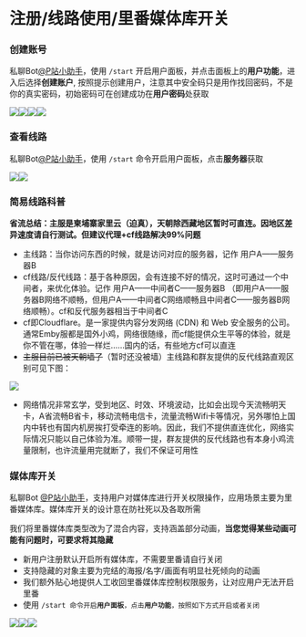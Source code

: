 # 注册/线路使用/里番媒体库开关

### 创建账号 <a href="#chuang-jian-zhang-hao" id="chuang-jian-zhang-hao"></a>

私聊Bot[@P站小助手](https://t.me/PiliPiliUltraTv\_bot)，使用 `/start` 开启用户面板，并点击面板上的**用户功能**，进入后选择**创建账户**, 按照提示创建用户，注意其中安全码只是用作找回密码，不是你的真实密码，初始密码可在创建成功在**用户密码**处获取

![](https://pilipili.gitbook.io/\~gitbook/image?url=https%3A%2F%2F3038629546-files.gitbook.io%2F%7E%2Ffiles%2Fv0%2Fb%2Fgitbook-x-prod.appspot.com%2Fo%2Fspaces%252FxVOBUnnAiLVHgYtwgz9X%252Fuploads%252F9TIBedPWEx0ulPJr1n7W%252Fimage.png%3Falt%3Dmedia%26token%3Da32cba59-2509-4dce-8c7f-14351c54d45b\&width=768\&dpr=4\&quality=100\&sign=c6a2fe8b\&sv=1)![](https://pilipili.gitbook.io/\~gitbook/image?url=https%3A%2F%2F3038629546-files.gitbook.io%2F%7E%2Ffiles%2Fv0%2Fb%2Fgitbook-x-prod.appspot.com%2Fo%2Fspaces%252FxVOBUnnAiLVHgYtwgz9X%252Fuploads%252FVwWJ0X9oiqlkaEtfiIp4%252Fimage.png%3Falt%3Dmedia%26token%3De0eb539e-4964-4c38-8103-c896c9a9b148\&width=768\&dpr=4\&quality=100\&sign=fcf39e2e\&sv=1)![](https://pilipili.gitbook.io/\~gitbook/image?url=https%3A%2F%2F3038629546-files.gitbook.io%2F%7E%2Ffiles%2Fv0%2Fb%2Fgitbook-x-prod.appspot.com%2Fo%2Fspaces%252FxVOBUnnAiLVHgYtwgz9X%252Fuploads%252FGDDcL2IxFbVmxHhvn6dr%252Fimage.png%3Falt%3Dmedia%26token%3Dd8f6f514-17b6-412f-95f1-433c7a6365ae\&width=768\&dpr=4\&quality=100\&sign=595a7dc6\&sv=1)![](https://pilipili.gitbook.io/\~gitbook/image?url=https%3A%2F%2F3038629546-files.gitbook.io%2F%7E%2Ffiles%2Fv0%2Fb%2Fgitbook-x-prod.appspot.com%2Fo%2Fspaces%252FxVOBUnnAiLVHgYtwgz9X%252Fuploads%252F9mBW9T2pzjgcq00AP2LY%252Fimage.png%3Falt%3Dmedia%26token%3Dea250d25-1169-4474-af0a-21ed9975c8e8\&width=768\&dpr=4\&quality=100\&sign=a5b0348a\&sv=1)

### 查看线路 <a href="#cha-kan-xian-lu" id="cha-kan-xian-lu"></a>

私聊Bot[@P站小助手](https://t.me/PiliPiliUltraTv\_bot)，使用 `/start` 命令开启用户面板，点击**服务器**获取

![](https://pilipili.gitbook.io/\~gitbook/image?url=https%3A%2F%2F3038629546-files.gitbook.io%2F%7E%2Ffiles%2Fv0%2Fb%2Fgitbook-x-prod.appspot.com%2Fo%2Fspaces%252FxVOBUnnAiLVHgYtwgz9X%252Fuploads%252FPRyjDd1NEI0VlwTEZhXw%252Fimage.png%3Falt%3Dmedia%26token%3Def711cd7-6b41-462c-bfb6-7ac7aa4fc1cf\&width=768\&dpr=4\&quality=100\&sign=30aa90d9\&sv=1)![](https://pilipili.gitbook.io/\~gitbook/image?url=https%3A%2F%2F3038629546-files.gitbook.io%2F%7E%2Ffiles%2Fv0%2Fb%2Fgitbook-x-prod.appspot.com%2Fo%2Fspaces%252FxVOBUnnAiLVHgYtwgz9X%252Fuploads%252FnabyGeUqgsby37F4tyaB%252Fimage.png%3Falt%3Dmedia%26token%3Dbf260d34-3f61-4e82-8fca-007ac19abd0e\&width=768\&dpr=4\&quality=100\&sign=6c1d2ea5\&sv=1)

### 简易线路科普 <a href="#jian-yi-xian-lu-ke-pu" id="jian-yi-xian-lu-ke-pu"></a>

**省流总结：主服是柬埔寨家里云（迫真），天朝除西藏地区暂时可直连。因地区差异速度请自行测试。但建议代理+cf线路解决99%问题**

* 主线路：当你访问东西的时候，就是访问对应的服务器，记作 用户A——服务器B
* cf线路/反代线路：基于各种原因，会有连接不好的情况，这时可通过一个中间者，来优化体验。记作 用户A——中间者C——服务器B （即用户A——服务器B网络不顺畅，但用户A——中间者C网络顺畅且中间者C——服务器B网络顺畅）。cf和反代服务器相当于中间者C
* cf即Cloudflare。是一家提供内容分发网络 (CDN) 和 Web 安全服务的公司。通常Emby服都是国外小鸡，网络很随缘，而cf能提供众生平等的体验，就是你不管在哪，体验一样烂……国内的话，有些地方cf可以直连
* ~~主服目前已被天朝墙了~~（暂时还没被墙）主线路和群友提供的反代线路直观区别可见下图：

![](https://pilipili.gitbook.io/\~gitbook/image?url=https%3A%2F%2F3038629546-files.gitbook.io%2F%7E%2Ffiles%2Fv0%2Fb%2Fgitbook-x-prod.appspot.com%2Fo%2Fspaces%252FxVOBUnnAiLVHgYtwgz9X%252Fuploads%252FnnH6YatH6V7g5Tb7zM8b%252Fpintu-fulicat.com-1692252607594.jpg%3Falt%3Dmedia%26token%3D2ee2bb46-e4ba-4aac-9a64-b6f994bc231d\&width=768\&dpr=4\&quality=100\&sign=8c70ed6\&sv=1)

* 网络情况非常玄学，受到地区、时效、环境波动，比如会出现今天流畅明天卡，A省流畅B省卡，移动流畅电信卡，流量流畅Wifi卡等情况，另外哪怕上国内中转也有国内机房挨打受牵连的影响。因此，我们不提供直连优化，网络实际情况只能以自己体验为准。顺带一提，群友提供的反代线路也有本身小鸡流量限制，也许流量用完就断了，我们不保证可用性

### 媒体库开关 <a href="#mei-ti-ku-kai-guan" id="mei-ti-ku-kai-guan"></a>

私聊Bot [@P站小助手](https://t.me/PiliPiliUltraTv\_bot)，支持用户对媒体库进行开关权限操作，应用场景主要为里番媒体库。媒体库开关的设计意在防社死以及各取所需

我们将里番媒体库类型改为了混合内容，支持涵盖部分动画，**当您觉得某些动画可能有问题时，可要求将其隐藏**

* 新用户注册默认开启所有媒体库，不需要里番请自行关闭
* 支持隐藏的对象主要为完结的海报/名字/画面有明显社死倾向的动画
* 我们额外贴心地提供人工收回里番媒体库控制权限服务，让对应用户无法开启里番
* 使用 `/start 命令开启`**`用户面板`**`，点击`**`用户功能`**`，按照如下方式开启或者关闭`

![](https://pilipili.gitbook.io/\~gitbook/image?url=https%3A%2F%2F3038629546-files.gitbook.io%2F%7E%2Ffiles%2Fv0%2Fb%2Fgitbook-x-prod.appspot.com%2Fo%2Fspaces%252FxVOBUnnAiLVHgYtwgz9X%252Fuploads%252F4e82ckE2USrwzWDHlMcn%252Fimage.png%3Falt%3Dmedia%26token%3Db1ec7c58-f1b4-40a3-b2af-2a7e699c497a\&width=768\&dpr=4\&quality=100\&sign=9ec5c38c\&sv=1)![](https://pilipili.gitbook.io/\~gitbook/image?url=https%3A%2F%2F3038629546-files.gitbook.io%2F%7E%2Ffiles%2Fv0%2Fb%2Fgitbook-x-prod.appspot.com%2Fo%2Fspaces%252FxVOBUnnAiLVHgYtwgz9X%252Fuploads%252FadjT0WUHqzssm3ST1Ful%252Fimage.png%3Falt%3Dmedia%26token%3De9502c31-7d54-4332-93cf-0c0b7b56e807\&width=768\&dpr=4\&quality=100\&sign=c170a6ba\&sv=1)![](https://pilipili.gitbook.io/\~gitbook/image?url=https%3A%2F%2F3038629546-files.gitbook.io%2F%7E%2Ffiles%2Fv0%2Fb%2Fgitbook-x-prod.appspot.com%2Fo%2Fspaces%252FxVOBUnnAiLVHgYtwgz9X%252Fuploads%252FADNYoWQhu5U55d0mqlOt%252Fimage.png%3Falt%3Dmedia%26token%3D488fd7eb-8518-4ad0-a7de-2896e9f6e3cd\&width=768\&dpr=4\&quality=100\&sign=74409ca2\&sv=1)
